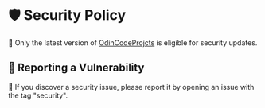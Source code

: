 # 🛡️ Security Policy

🔄 Only the latest version of [OdinCodeProjcts](https://github.com/itkrivoshei/OdinCodeProjcts/tree/main) is eligible for security updates.

## 📝 Reporting a Vulnerability

🐛 If you discover a security issue, please report it by opening an issue with the tag "security".
